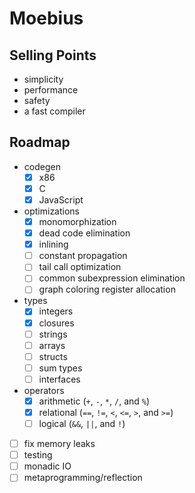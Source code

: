 # Moebius

## Selling Points

- simplicity
- performance
- safety
- a fast compiler

## Roadmap

- codegen
  - [x] x86
  - [x] C
  - [x] JavaScript
- optimizations
  - [x] monomorphization
  - [x] dead code elimination
  - [x] inlining
  - [ ] constant propagation
  - [ ] tail call optimization
  - [ ] common subexpression elimination
  - [ ] graph coloring register allocation
- types
  - [x] integers
  - [x] closures
  - [ ] strings
  - [ ] arrays
  - [ ] structs
  - [ ] sum types
  - [ ] interfaces
- operators
  - [x] arithmetic (`+`, `-`, `*`, `/`, and `%`)
  - [x] relational (`==`, `!=`, `<`, `<=`, `>`, and `>=`)
  - [ ] logical (`&&`, `||`, and `!`)
- [ ] fix memory leaks
- [ ] testing
- [ ] monadic IO
- [ ] metaprogramming/reflection
